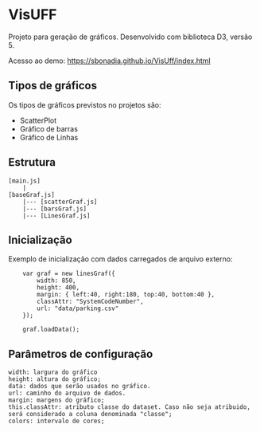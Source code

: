 # VisUFF
Projeto para geração de gráficos. Desenvolvido com biblioteca D3, versão 5. 

Acesso ao demo: https://sbonadia.github.io/VisUff/index.html
## Tipos de gráficos
Os tipos de gráficos previstos no projetos são:
- ScatterPlot
- Gráfico de barras
- Gráfico de Linhas

## Estrutura
```
[main.js]
	|
[baseGraf.js]
	|--- [scatterGraf.js]
	|--- [barsGraf.js]
	|--- [LinesGraf.js]
```
## Inicialização
Exemplo de inicialização com dados carregados de arquivo externo:
```
    var graf = new linesGraf({
	    width: 850,
	    height: 400,
	    margin: { left:40, right:180, top:40, bottom:40 },
	    classAttr: "SystemCodeNumber",
	    url: "data/parking.csv"
    });

	graf.loadData();
```
## Parâmetros de configuração
	width: largura do gráfico
	height: altura do gráfico;
	data: dados que serão usados no gráfico.
	url: caminho do arquivo de dados.
	margin: margens do gráfico;
	this.classAttr: atributo classe do dataset. Caso não seja atribuido, será considerado a coluna denominada "classe";
	colors: intervalo de cores;